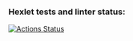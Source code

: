 ### Hexlet tests and linter status:
[![Actions Status](https://github.com/M4xMal1nin/python-project-49/actions/workflows/hexlet-check.yml/badge.svg)](https://github.com/M4xMal1nin/python-project-49/actions)